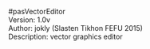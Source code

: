 #pasVectorEditor  
Version: 1.0v  
Author: jokly (Slasten Tikhon FEFU 2015)  
Description: vector graphics editor   
